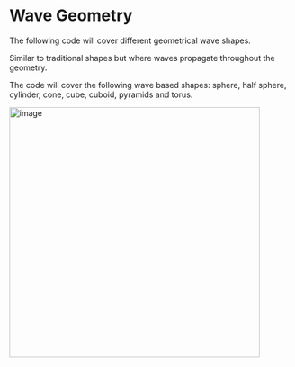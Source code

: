 # Wave Geometry

The following code will cover different geometrical wave shapes.

Similar to traditional shapes but where waves propagate throughout the geometry.

The code will cover the following wave based shapes: sphere, half sphere, cylinder, cone, cube, cuboid, pyramids and torus.

<img width="445" alt="image" src="https://github.com/brinpat/Wave-Geometry/assets/94605936/72d3e65e-aeba-4ff1-b02a-f1d52dcba8aa">
